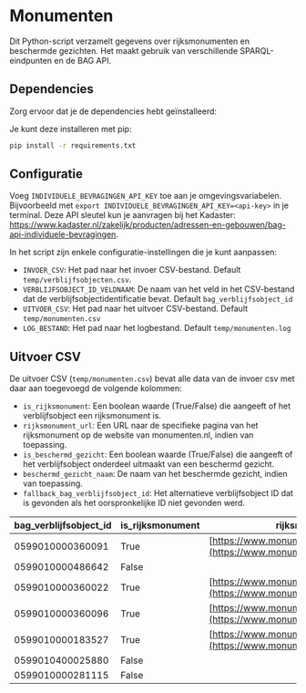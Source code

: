 # Monumenten

Dit Python-script verzamelt gegevens over rijksmonumenten en beschermde gezichten. Het maakt gebruik van verschillende SPARQL-eindpunten en de BAG API.

## Dependencies

Zorg ervoor dat je de dependencies hebt geïnstalleerd:

Je kunt deze installeren met pip:

```bash
pip install -r requirements.txt
```

## Configuratie

Voeg `INDIVIDUELE_BEVRAGINGEN_API_KEY` toe aan je omgevingsvariabelen. Bijvoorbeeld met `export INDIVIDUELE_BEVRAGINGEN_API_KEY=<api-key>` in je terminal. Deze API sleutel kun je aanvragen bij het Kadaster: https://www.kadaster.nl/zakelijk/producten/adressen-en-gebouwen/bag-api-individuele-bevragingen.

In het script zijn enkele configuratie-instellingen die je kunt aanpassen:

- `INVOER_CSV`: Het pad naar het invoer CSV-bestand. Default `temp/verblijfsobjecten.csv`.
- `VERBLIJFSOBJECT_ID_VELDNAAM`: De naam van het veld in het CSV-bestand dat de verblijfsobjectidentificatie bevat. Default `bag_verblijfsobject_id`
- `UITVOER_CSV`: Het pad naar het uitvoer CSV-bestand. Default `temp/monumenten.csv`
- `LOG_BESTAND`: Het pad naar het logbestand. Default `temp/monumenten.log`

## Uitvoer CSV

De uitvoer CSV (`temp/monumenten.csv`) bevat alle data van de invoer csv met daar aan toegevoegd de volgende kolommen:

- `is_rijksmonument`: Een boolean waarde (True/False) die aangeeft of het verblijfsobject een rijksmonument is.
- `rijksmonument_url`: Een URL naar de specifieke pagina van het rijksmonument op de website van monumenten.nl, indien van toepassing.
- `is_beschermd_gezicht`: Een boolean waarde (True/False) die aangeeft of het verblijfsobject onderdeel uitmaakt van een beschermd gezicht.
- `beschermd_gezicht_naam`: De naam van het beschermde gezicht, indien van toepassing.
- `fallback_bag_verblijfsobject_id`: Het alternatieve verblijfsobject ID dat is gevonden als het oorspronkelijke ID niet gevonden werd.

| bag_verblijfsobject_id | is_rijksmonument | rijksmonument_url                                                                      | is_beschermd_gezicht | beschermd_gezicht_naam          |
| ---------------------- | ---------------- | -------------------------------------------------------------------------------------- | -------------------- | ------------------------------- |
| 0599010000360091       | True             | [https://www.monumenten.nl/monument/524327](https://www.monumenten.nl/monument/524327) | False                |                                 |
| 0599010000486642       | False            |                                                                                        | False                |                                 |
| 0599010000360022       | True             | [https://www.monumenten.nl/monument/524327](https://www.monumenten.nl/monument/524327) | False                |                                 |
| 0599010000360096       | True             | [https://www.monumenten.nl/monument/524327](https://www.monumenten.nl/monument/524327) | False                |                                 |
| 0599010000183527       | True             | [https://www.monumenten.nl/monument/32807](https://www.monumenten.nl/monument/32807)   | True                 | Rotterdam - Scheepvaartkwartier |
| 0599010400025880       | False            |                                                                                        | False                |                                 |
| 0599010000281115       | False            |                                                                                        | True                 | Kralingen - Midden              |
